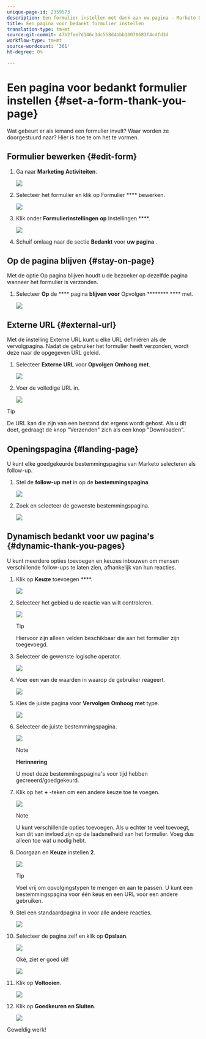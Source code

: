 ```yaml
---
unique-page-id: 2359573
description: Een formulier instellen met dank aan uw pagina - Marketo Docs - Productdocumentatie
title: Een pagina voor bedankt formulier instellen
translation-type: tm+mt
source-git-commit: 47b2fee7d146c3dc558d4bbb10070683f4cdfd3d
workflow-type: tm+mt
source-wordcount: '361'
ht-degree: 0%

---
```



# Een pagina voor bedankt formulier instellen {#set-a-form-thank-you-page}

Wat gebeurt er als iemand een formulier invult? Waar worden ze doorgestuurd naar? Hier is hoe te om het te vormen.

## Formulier bewerken {#edit-form}

1. Ga naar **Marketing** **Activiteiten**.

   ![](assets/login-marketing-activities-5.png)

1. Selecteer het formulier en klik op Formulier **** bewerken.

   ![](assets/image2014-9-15-17-3a34-3a14.png)

1. Klik onder **Formulierinstellingen** **op** Instellingen ****.

   ![](assets/image2014-9-15-17-3a34-3a21.png)

1. Schuif omlaag naar de sectie **Bedankt** voor **uw** **pagina** .

## Op de pagina blijven {#stay-on-page}

Met de optie Op pagina blijven houdt u de bezoeker op dezelfde pagina wanneer het formulier is verzonden.

1. Selecteer **Op** de **** pagina **blijven voor** Opvolgen ******** **** met.

   ![](assets/image2014-9-15-17-3a34-3a35.png)

## Externe URL {#external-url}

Met de instelling Externe URL kunt u elke URL definiëren als de vervolgpagina. Nadat de gebruiker het formulier heeft verzonden, wordt deze naar de opgegeven URL geleid.

1. Selecteer **Externe** **URL** voor **Opvolgen** **Omhoog** **met**.

   ![](assets/image2014-9-15-17-3a34-3a45.png)

1. Voer de volledige URL in.

   ![](assets/image2014-9-15-17-3a34-3a53.png)

>[!TIP]
>
>De URL kan die zijn van een bestand dat ergens wordt gehost. Als u dit doet, gedraagt de knop &quot;Verzenden&quot; zich als een knop &quot;Downloaden&quot;.

## Openingspagina {#landing-page}

U kunt elke goedgekeurde bestemmingspagina van Marketo selecteren als follow-up.

1. Stel de **follow-up met** in op de **bestemmingspagina**.

   ![](assets/image2014-9-15-17-3a37-3a52.png)

1. Zoek en selecteer de gewenste bestemmingspagina.

   ![](assets/image2014-9-15-17-3a37-3a59.png)

## Dynamisch bedankt voor uw pagina&#39;s {#dynamic-thank-you-pages}

U kunt meerdere opties toevoegen en keuzes inbouwen om mensen verschillende follow-ups te laten zien, afhankelijk van hun reacties.

1. Klik op **Keuze** toevoegen ****.

   ![](assets/image2014-9-15-17-3a38-3a6.png)

1. Selecteer het gebied u de reactie van wilt controleren.

   ![](assets/image2014-9-15-17-3a38-3a12.png)

   >[!TIP]
   >
   >Hiervoor zijn alleen velden beschikbaar die aan het formulier zijn toegevoegd.

1. Selecteer de gewenste logische operator.

   ![](assets/image2014-9-15-17-3a38-3a31.png)

1. Voer een van de waarden in waarop de gebruiker reageert.

   ![](assets/image2014-9-15-17-3a38-3a40.png)

1. Kies de juiste pagina voor **Vervolgen** **Omhoog** **met** type.

   ![](assets/image2014-9-15-17-3a38-3a51.png)

1. Selecteer de juiste bestemmingspagina.

   ![](assets/image2014-9-15-17-3a39-3a3.png)

   >[!NOTE]
   >
   >**Herinnering**
   >
   >
   >U moet deze bestemmingspagina&#39;s voor tijd hebben gecreeerd/goedgekeurd.

1. Klik op het **+** -teken om een andere keuze toe te voegen.

   ![](assets/image2014-9-15-17-3a39-3a25.png)

   >[!NOTE]
   >
   >U kunt verschillende opties toevoegen. Als u echter te veel toevoegt, kan dit van invloed zijn op de laadsnelheid van het formulier. Voeg dus alleen toe wat u nodig hebt.

1. Doorgaan en **Keuze** instellen **2**.

   ![](assets/image2014-9-15-17-3a39-3a44.png)

   >[!TIP]
   >
   >Voel vrij om opvolgingstypen te mengen en aan te passen. U kunt een bestemmingspagina voor één keus en een URL voor een andere gebruiken.

1. Stel een standaardpagina in voor alle andere reacties.

   ![](assets/image2014-9-15-17-3a40-3a10.png)

1. Selecteer de pagina zelf en klik op **Opslaan**.

   ![](assets/image2014-9-15-17-3a40-3a26.png)

   Oké, ziet er goed uit!

   ![](assets/image2014-9-15-17-3a40-3a34.png)

1. Klik op **Voltooien**.

   ![](assets/image2014-9-15-17-3a40-3a42.png)

1. Klik op **Goedkeuren en Sluiten**.

   ![](assets/image2014-9-15-17-3a41-3a0.png)

Geweldig werk!
